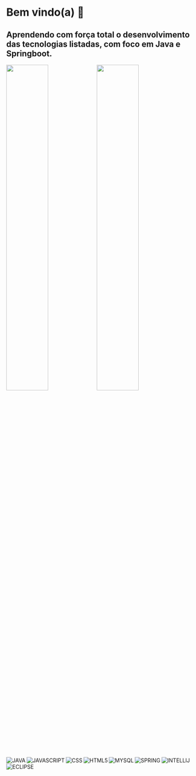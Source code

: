 # Bem vindo(a) 👋

## Aprendendo com força total o desenvolvimento das tecnologias listadas, com foco em Java e Springboot.

<img align="left" width="47%" src="https://github-readme-stats.vercel.app/api?username=pedroduartept&show_icons=true&theme=dark" />

<img align="left" width="47%" src="https://github-readme-stats.vercel.app/api/top-langs/?username=pedroduartept&layout=compact" />

<img align="left" alt="JAVA" src="https://img.shields.io/badge/-Java-007396?style=flat-square&logo=java" />

<img align="left" alt="JAVASCRIPT" src="https://img.shields.io/badge/-JavaScript-black?style=flat-square&logo=javascript" />

<img align="left" alt="CSS" src="https://img.shields.io/badge/-CSS3-1572B6?style=flat-square&logo=css3" />

<img align="left" alt="HTML5" src="https://img.shields.io/badge/-HTML5-E34F26?style=flat-square&logo=html5&logoColor=white" />

<img align="left" alt="MYSQL" src="https://img.shields.io/badge/-MySQL-4479A1?style=flat-square&logo=mysql&logoColor=white" />

<img align="left" alt="SPRING" src="https://img.shields.io/badge/-Spring-6DB33F?style=flat-square&logo=spring&logoColor=white" />

<img align="left" alt="INTELLIJ" src="https://img.shields.io/badge/-IntelliJ%20IDEA-black?style=flat-square&logo=intellij-idea&logoColor=white" />

<img alt="ECLIPSE" src="https://img.shields.io/badge/-Eclipse-2C2255?style=flat-square&logo=eclipse&logoColor=white" />




